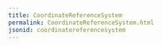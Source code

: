 ```yaml
---
title: CoordinateReferenceSystem
permalink: CoordinateReferenceSystem.html
jsonid: coordinatereferencesystem
---
```

